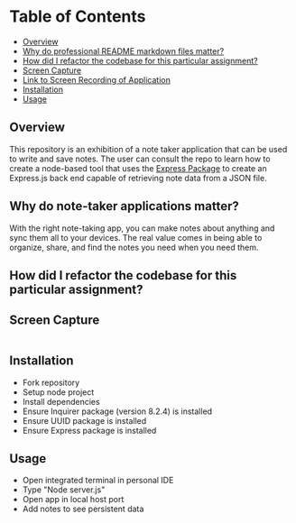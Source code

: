 # Table of Contents

  - [Overview](#overview)
  - [Why do professional README markdown files matter?](#why-do-professional-readme-markdown-files-matter)
  - [How did I refactor the codebase for this particular assignment?](#how-did-i-refactor-the-codebase-for-this-particular-assignment)
  - [Screen Capture](#screen-capture)
  - [Link to Screen Recording of Application](#link-to-screen-recording-of-application)
  - [Installation](#installation)
  - [Usage](#usage)
  
## Overview
This repository is an exhibition of a note taker application that can be used to write and save notes. The user can consult the repo to learn how to create a node-based tool that uses the <a href="https://www.npmjs.com/package/express" target="_blank">Express Package</a> to create an Express.js back end capable of retrieving note data from a JSON file. 

## Why do note-taker applications matter?
With the right note-taking app, you can make notes about anything and sync them all to your devices. The real value comes in being able to organize, share, and find the notes you need when you need them.

## How did I refactor the codebase for this particular assignment?


## Screen Capture
![]()

## Installation

  - Fork repository
  - Setup node project
  - Install dependencies
  - Ensure Inquirer package (version 8.2.4) is installed
  - Ensure UUID package is installed
  - Ensure Express package is installed
## Usage

  - Open integrated terminal in personal IDE
  - Type "Node server.js"
  - Open app in local host port
  - Add notes to see persistent data
